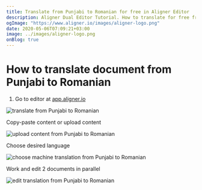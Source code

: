 ```yaml
---
title: Translate from Punjabi to Romanian for free in Aligner Editor
description: Aligner Dual Editor Tutorial. How to translate for free from Punjabi to Romanian. Aligner is multilingual document management platform. 
ogImage: "https://www.aligner.io/images/aligner-logo.png"
date: 2020-05-06T07:09:21+03:00
image: ../images/aligner-logo.png
onBlog: true
---
```


# How to translate document from Punjabi to Romanian

1. Go to editor at [app.aligner.io](https://app.aligner.io "Aligner App web page")

![translate from Punjabi to Romanian](../aligner-blank-editor.png "translate from Punjabi to Romanian")

Copy-paste content or upload content

![upload content from Punjabi to Romanian](../aligner-uploaded-document.png "upload content from Punjabi to Romanian")

Choose desired language

![choose machine translation from Punjabi to Romanian](../aligner-language-dropdown.png "choose machine translation from Punjabi to Romanian")

Work and edit 2 documents in parallel

![edit translation from Punjabi to Romanian](../aligner-double-sitded-editor.png "edit translation from Punjabi to Romanian")

